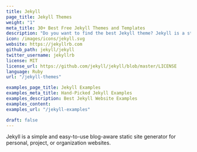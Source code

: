 ```yaml
---
title: Jekyll
page_title: Jekyll Themes
weight: "1"
meta_title: 30+ Best Free Jekyll Themes and Templates
description: "Do you want to find the best Jekyll theme? Jekyll is a straightforward, blog-aware static site generator that is ideal for personal, project, or organization websites."
icon: /images/icons/jekyll.svg
website: https://jekyllrb.com
github_path: jekyll/jekyll
twitter_username: jekyllrb
license: MIT
license_url: https://github.com/jekyll/jekyll/blob/master/LICENSE
language: Ruby
url: "/jekyll-themes"

examples_page_title: Jekyll Examples
examples_meta_title: Hand-Picked Jekyll Examples
examples_description: Best Jekyll Website Examples
examples_content: 
examples_url: "/jekyll-examples"

draft: false
---
```


Jekyll is a simple and easy-to-use blog-aware static site generator for personal, project, or organization websites.
